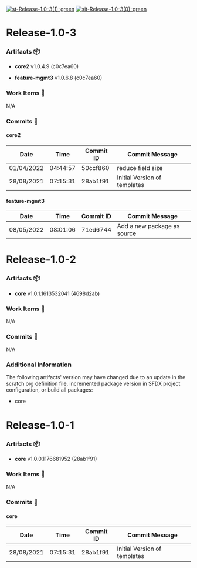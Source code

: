 [![st-Release-1.0-3(1)-green](https://img.shields.io/static/v1?label=st&message=Release-1.0-3(1)&color=green)](#201503a3d287d38775c746626f807122600a4047) [![sit-Release-1.0-3(0)-green](https://img.shields.io/static/v1?label=sit&message=Release-1.0-3(0)&color=green)](#201503a3d287d38775c746626f807122600a4047) 
<a id=201503a3d287d38775c746626f807122600a4047></a>
# Release-1.0-3
### Artifacts :package:
- **core2**     v1.0.4.9 (c0c7ea60)

- **feature-mgmt3**     v1.0.6.8 (c0c7ea60)

### Work Items :gem:
N/A

### Commits :book:

#### core2
| Date       | Time     | Commit ID | Commit Message               |
| ---------- | -------- | --------- | ---------------------------- |
| 01/04/2022 | 04:44:57 | 50ccf860  | reduce field size            |
| 28/08/2021 | 07:15:31 | 28ab1f91  | Initial Version of templates |

#### feature-mgmt3
| Date       | Time     | Commit ID | Commit Message              |
| ---------- | -------- | --------- | --------------------------- |
| 08/05/2022 | 08:01:06 | 71ed6744  | Add a new package as source |

<a id=899c59f75b4a97bfaa036a401e1d3cf50b0e5117></a>
# Release-1.0-2
### Artifacts :package:
- **core**     v1.0.1.1613532041 (4698d2ab)

### Work Items :gem:
N/A

### Commits :book:
N/A

### Additional Information
The following artifacts' version may have changed due to an update in the scratch org definition file, incremented package version in SFDX project configuration, or build all packages:
  - core

<a id=9bb287b3a567ea276cd3a7a63bcd05224177aa26></a>
# Release-1.0-1
### Artifacts :package:
- **core**     v1.0.0.1176681952 (28ab1f91)

### Work Items :gem:
N/A

### Commits :book:

#### core
| Date       | Time     | Commit ID | Commit Message               |
| ---------- | -------- | --------- | ---------------------------- |
| 28/08/2021 | 07:15:31 | 28ab1f91  | Initial Version of templates |
